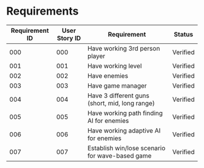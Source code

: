 # Requirements

| Requirement ID | User Story ID | Requirement | Status |
|----------------|---------------|-------------|--------|
|            000 |           000 | Have working 3rd person player | Verified |
|            001 |           001 | Have working level | Verified |
|            002 |           002 | Have enemies | Verified |
|            003 |           003 | Have game manager | Verified |
|            004 |           004 | Have 3 different guns (short, mid, long range) | Verified |
|            005 |           005 | Have working path finding AI for enemies | Verified |
|            006 |           006 | Have working adaptive AI for enemies | Verified |
|            007 |           007 | Establish win/lose scenario for wave-based game | Verified |
